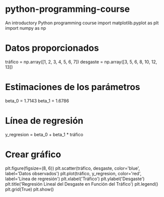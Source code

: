 # python-programming-course
An introductory Python programming course
import matplotlib.pyplot as plt
import numpy as np

# Datos proporcionados
tráfico = np.array([1, 2, 3, 4, 5, 6, 7])
desgaste = np.array([3, 5, 6, 8, 10, 12, 13])

# Estimaciones de los parámetros
beta_0 = 1.7143
beta_1 = 1.6786

# Línea de regresión
y_regresion = beta_0 + beta_1 * tráfico

# Crear gráfico
plt.figure(figsize=(8, 6))
plt.scatter(tráfico, desgaste, color='blue', label='Datos observados')
plt.plot(tráfico, y_regresion, color='red', label='Línea de regresión')
plt.xlabel('Tráfico')
plt.ylabel('Desgaste')
plt.title('Regresión Lineal del Desgaste en Función del Tráfico')
plt.legend()
plt.grid(True)
plt.show()


